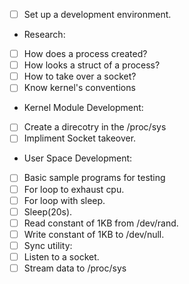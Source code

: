 - [ ] Set up a development environment.

- Research:
 - [ ] How does a process created?
 - [ ] How looks a struct of a process?
 - [ ] How to take over a socket?
 - [ ] Know kernel's conventions

- Kernel Module Development:
- [ ] Create a direcotry in the /proc/sys
- [ ] Impliment Socket takeover.

- User Space Development:
 - [ ] Basic sample programs for testing
  - [ ] For loop to exhaust cpu.
  - [ ] For loop with sleep.
  - [ ] Sleep(20s).
  - [ ] Read constant of 1KB from /dev/rand.
  - [ ] Write constant of 1KB to /dev/null.
 - [ ] Sync utility:
  - [ ] Listen to a socket.
  - [ ] Stream data to /proc/sys
